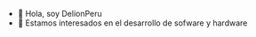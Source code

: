- 👋 Hola, soy DelionPeru
- 👀 Estamos interesados en el desarrollo de sofware y hardware


<!---
DelionPeru/DelionPeru is a ✨ special ✨ repository because its `README.md` (this file) appears on your GitHub profile.
You can click the Preview link to take a look at your changes.
--->
